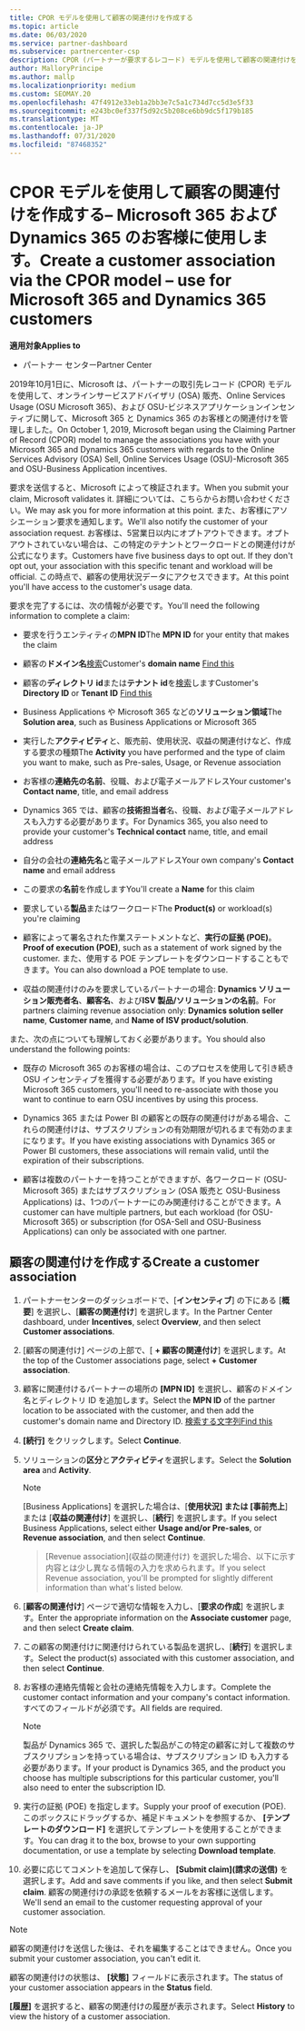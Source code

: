 ```yaml
---
title: CPOR モデルを使用して顧客の関連付けを作成する
ms.topic: article
ms.date: 06/03/2020
ms.service: partner-dashboard
ms.subservice: partnercenter-csp
description: CPOR (パートナーが要求するレコード) モデルを使用して顧客の関連付けを作成します。 Microsoft 365 と Dynamics 365 の顧客の売上、使用状況、& インセンティブを管理するのに役立ちます。
author: MalloryPrincipe
ms.author: mallp
ms.localizationpriority: medium
ms.custom: SEOMAY.20
ms.openlocfilehash: 47f4912e33eb1a2bb3e7c5a1c734d7cc5d3e5f33
ms.sourcegitcommit: e243bc0ef337f5d92c5b208ce6bb9dc5f179b185
ms.translationtype: MT
ms.contentlocale: ja-JP
ms.lasthandoff: 07/31/2020
ms.locfileid: "87468352"
---
```

# <a name="create-a-customer-association-via-the-cpor-model--use-for-microsoft-365-and-dynamics-365-customers"></a><span data-ttu-id="4f2d6-104">CPOR モデルを使用して顧客の関連付けを作成する– Microsoft 365 および Dynamics 365 のお客様に使用します。</span><span class="sxs-lookup"><span data-stu-id="4f2d6-104">Create a customer association via the CPOR model – use for Microsoft 365 and Dynamics 365 customers</span></span>

<span data-ttu-id="4f2d6-105">**適用対象**</span><span class="sxs-lookup"><span data-stu-id="4f2d6-105">**Applies to**</span></span>

- <span data-ttu-id="4f2d6-106">パートナー センター</span><span class="sxs-lookup"><span data-stu-id="4f2d6-106">Partner Center</span></span>

<span data-ttu-id="4f2d6-107">2019年10月1日に、Microsoft は、パートナーの取引先レコード (CPOR) モデルを使用して、オンラインサービスアドバイザリ (OSA) 販売、Online Services Usage (OSU Microsoft 365)、および OSU-ビジネスアプリケーションインセンティブに関して、Microsoft 365 と Dynamics 365 のお客様との関連付けを管理しました。</span><span class="sxs-lookup"><span data-stu-id="4f2d6-107">On October 1, 2019, Microsoft began using the Claiming Partner of Record (CPOR) model to manage the associations you have with your Microsoft 365 and Dynamics 365 customers with regards to the Online Services Advisory (OSA) Sell, Online Services Usage (OSU)-Microsoft 365 and OSU-Business Application incentives.</span></span>

<span data-ttu-id="4f2d6-108">要求を送信すると、Microsoft によって検証されます。</span><span class="sxs-lookup"><span data-stu-id="4f2d6-108">When you submit your claim, Microsoft validates it.</span></span> <span data-ttu-id="4f2d6-109">詳細については、こちらからお問い合わせください。</span><span class="sxs-lookup"><span data-stu-id="4f2d6-109">We may ask you for more information at this point.</span></span> <span data-ttu-id="4f2d6-110">また、お客様にアソシエーション要求を通知します。</span><span class="sxs-lookup"><span data-stu-id="4f2d6-110">We'll also notify the customer of your association request.</span></span> <span data-ttu-id="4f2d6-111">お客様は、5営業日以内にオプトアウトできます。オプトアウトされていない場合は、この特定のテナントとワークロードとの関連付けが公式になります。</span><span class="sxs-lookup"><span data-stu-id="4f2d6-111">Customers have five business days to opt out. If they don't opt out, your association with this specific tenant and workload will be official.</span></span> <span data-ttu-id="4f2d6-112">この時点で、顧客の使用状況データにアクセスできます。</span><span class="sxs-lookup"><span data-stu-id="4f2d6-112">At this point you'll have access to the customer's usage data.</span></span> 

<span data-ttu-id="4f2d6-113">要求を完了するには、次の情報が必要です。</span><span class="sxs-lookup"><span data-stu-id="4f2d6-113">You'll need the following information to complete a claim:</span></span>

- <span data-ttu-id="4f2d6-114">要求を行うエンティティの**MPN ID**</span><span class="sxs-lookup"><span data-stu-id="4f2d6-114">The **MPN ID** for your entity that makes the claim</span></span>

- <span data-ttu-id="4f2d6-115">顧客の**ドメイン名**[検索](find-domain-name.md)</span><span class="sxs-lookup"><span data-stu-id="4f2d6-115">Customer's **domain name** [Find this](find-domain-name.md)</span></span>

- <span data-ttu-id="4f2d6-116">顧客の**ディレクトリ id**または**テナント id**を[検索](find-domain-name.md)します</span><span class="sxs-lookup"><span data-stu-id="4f2d6-116">Customer's **Directory ID** or **Tenant ID** [Find this](find-domain-name.md)</span></span>

- <span data-ttu-id="4f2d6-117">Business Applications や Microsoft 365 などの**ソリューション領域**</span><span class="sxs-lookup"><span data-stu-id="4f2d6-117">The **Solution area**, such as Business Applications or Microsoft 365</span></span>

- <span data-ttu-id="4f2d6-118">実行した**アクティビティ**と、販売前、使用状況、収益の関連付けなど、作成する要求の種類</span><span class="sxs-lookup"><span data-stu-id="4f2d6-118">The **Activity** you have performed and the type of claim you want to make, such as Pre-sales, Usage, or Revenue association</span></span>

- <span data-ttu-id="4f2d6-119">お客様の**連絡先の名前**、役職、および電子メールアドレス</span><span class="sxs-lookup"><span data-stu-id="4f2d6-119">Your customer's **Contact name**, title, and email address</span></span>

- <span data-ttu-id="4f2d6-120">Dynamics 365 では、顧客の**技術担当者**名、役職、および電子メールアドレスも入力する必要があります。</span><span class="sxs-lookup"><span data-stu-id="4f2d6-120">For Dynamics 365, you also need to provide your customer's **Technical contact** name, title, and email address</span></span>

- <span data-ttu-id="4f2d6-121">自分の会社の**連絡先名**と電子メールアドレス</span><span class="sxs-lookup"><span data-stu-id="4f2d6-121">Your own company's **Contact name** and email address</span></span>

- <span data-ttu-id="4f2d6-122">この要求の**名前**を作成します</span><span class="sxs-lookup"><span data-stu-id="4f2d6-122">You'll create a **Name** for this claim</span></span>

- <span data-ttu-id="4f2d6-123">要求している**製品**またはワークロード</span><span class="sxs-lookup"><span data-stu-id="4f2d6-123">The **Product(s)** or workload(s) you're claiming</span></span>

- <span data-ttu-id="4f2d6-124">顧客によって署名された作業ステートメントなど、**実行の証拠 (POE)**。</span><span class="sxs-lookup"><span data-stu-id="4f2d6-124">**Proof of execution (POE)**, such as a statement of work signed by the customer.</span></span> <span data-ttu-id="4f2d6-125">また、使用する POE テンプレートをダウンロードすることもできます。</span><span class="sxs-lookup"><span data-stu-id="4f2d6-125">You can also download a POE template to use.</span></span>

- <span data-ttu-id="4f2d6-126">収益の関連付けのみを要求しているパートナーの場合: **Dynamics ソリューション販売者名**、**顧客名**、および**ISV 製品/ソリューションの名前**。</span><span class="sxs-lookup"><span data-stu-id="4f2d6-126">For partners claiming revenue association only: **Dynamics solution seller name**, **Customer name**, and **Name of ISV product/solution**.</span></span> 

<span data-ttu-id="4f2d6-127">また、次の点についても理解しておく必要があります。</span><span class="sxs-lookup"><span data-stu-id="4f2d6-127">You should also understand the following points:</span></span>

- <span data-ttu-id="4f2d6-128">既存の Microsoft 365 のお客様の場合は、このプロセスを使用して引き続き OSU インセンティブを獲得する必要があります。</span><span class="sxs-lookup"><span data-stu-id="4f2d6-128">If you have existing Microsoft 365 customers, you'll need to re-associate with those you want to continue to earn OSU incentives by using this process.</span></span>

- <span data-ttu-id="4f2d6-129">Dynamics 365 または Power BI の顧客との既存の関連付けがある場合、これらの関連付けは、サブスクリプションの有効期限が切れるまで有効のままになります。</span><span class="sxs-lookup"><span data-stu-id="4f2d6-129">If you have existing associations with Dynamics 365 or Power BI customers, these associations will remain valid, until the expiration of their subscriptions.</span></span>

- <span data-ttu-id="4f2d6-130">顧客は複数のパートナーを持つことができますが、各ワークロード (OSU-Microsoft 365) またはサブスクリプション (OSA 販売と OSU-Business Applications) は、1つのパートナーにのみ関連付けることができます。</span><span class="sxs-lookup"><span data-stu-id="4f2d6-130">A customer can have multiple partners, but each workload (for OSU-Microsoft 365) or subscription (for OSA-Sell and OSU-Business Applications) can only be associated with one partner.</span></span>

## <a name="create-a-customer-association"></a><span data-ttu-id="4f2d6-131">顧客の関連付けを作成する</span><span class="sxs-lookup"><span data-stu-id="4f2d6-131">Create a customer association</span></span>

1. <span data-ttu-id="4f2d6-132">パートナーセンターのダッシュボードで、[**インセンティブ**] の下にある [**概要**] を選択し、[**顧客の関連付け**] を選択します。</span><span class="sxs-lookup"><span data-stu-id="4f2d6-132">In the Partner Center dashboard, under **Incentives**, select **Overview**, and then select **Customer associations**.</span></span> 

2. <span data-ttu-id="4f2d6-133">[顧客の関連付け] ページの上部で、[ **+ 顧客の関連付け**] を選択します。</span><span class="sxs-lookup"><span data-stu-id="4f2d6-133">At the top of the Customer associations page, select **+ Customer association**.</span></span>

3. <span data-ttu-id="4f2d6-134">顧客に関連付けるパートナーの場所の **[MPN ID]** を選択し、顧客のドメイン名とディレクトリ ID を追加します。</span><span class="sxs-lookup"><span data-stu-id="4f2d6-134">Select the **MPN ID** of the partner location to be associated with the customer, and then add the customer's domain name and Directory ID.</span></span> [<span data-ttu-id="4f2d6-135">検索する文字列</span><span class="sxs-lookup"><span data-stu-id="4f2d6-135">Find this</span></span>](find-domain-name.md)

4. <span data-ttu-id="4f2d6-136">**[続行]** をクリックします。</span><span class="sxs-lookup"><span data-stu-id="4f2d6-136">Select **Continue**.</span></span>

5. <span data-ttu-id="4f2d6-137">ソリューションの**区分**と**アクティビティ**を選択します。</span><span class="sxs-lookup"><span data-stu-id="4f2d6-137">Select the **Solution area** and **Activity**.</span></span> 

   >[!Note]
   >
   ><span data-ttu-id="4f2d6-138">[Business Applications] を選択した場合は、[**使用状況] または [事前売上**] または [**収益の関連付け**] を選択し、[**続行**] を選択します。</span><span class="sxs-lookup"><span data-stu-id="4f2d6-138">If you select Business Applications, select either **Usage and/or Pre-sales**, or **Revenue association**, and then select **Continue**.</span></span> 

   ><span data-ttu-id="4f2d6-139">[Revenue association]\(収益の関連付け\) を選択した場合、以下に示す内容とは少し異なる情報の入力を求められます。</span><span class="sxs-lookup"><span data-stu-id="4f2d6-139">If you select Revenue association, you'll be prompted for slightly different information than what's listed below.</span></span>

6. <span data-ttu-id="4f2d6-140">[**顧客の関連付け**] ページで適切な情報を入力し、[**要求の作成**] を選択します。</span><span class="sxs-lookup"><span data-stu-id="4f2d6-140">Enter the appropriate information on the **Associate customer** page, and then select **Create claim**.</span></span>

7. <span data-ttu-id="4f2d6-141">この顧客の関連付けに関連付けられている製品を選択し、[**続行**] を選択します。</span><span class="sxs-lookup"><span data-stu-id="4f2d6-141">Select the product(s) associated with this customer association, and then select **Continue**.</span></span>

8. <span data-ttu-id="4f2d6-142">お客様の連絡先情報と会社の連絡先情報を入力します。</span><span class="sxs-lookup"><span data-stu-id="4f2d6-142">Complete the customer contact information and your company's contact information.</span></span> <span data-ttu-id="4f2d6-143">すべてのフィールドが必須です。</span><span class="sxs-lookup"><span data-stu-id="4f2d6-143">All fields are required.</span></span> 

   >[!NOTE]
   ><span data-ttu-id="4f2d6-144">製品が Dynamics 365 で、選択した製品がこの特定の顧客に対して複数のサブスクリプションを持っている場合は、サブスクリプション ID も入力する必要があります。</span><span class="sxs-lookup"><span data-stu-id="4f2d6-144">If your product is Dynamics 365, and the product you choose has multiple subscriptions for this particular customer, you'll also need to enter the subscription ID.</span></span>

9. <span data-ttu-id="4f2d6-145">実行の証拠 (POE) を指定します。</span><span class="sxs-lookup"><span data-stu-id="4f2d6-145">Supply your proof of execution (POE).</span></span> <span data-ttu-id="4f2d6-146">このボックスにドラッグするか、補足ドキュメントを参照するか、 **[テンプレートのダウンロード]** を選択してテンプレートを使用することができます。</span><span class="sxs-lookup"><span data-stu-id="4f2d6-146">You can drag it to the box, browse to your own supporting documentation, or use a template by selecting **Download template**.</span></span> 

10. <span data-ttu-id="4f2d6-147">必要に応じてコメントを追加して保存し、 **[Submit claim]\(請求の送信\)** を選択します。</span><span class="sxs-lookup"><span data-stu-id="4f2d6-147">Add and save comments if you like, and then select **Submit claim**.</span></span> <span data-ttu-id="4f2d6-148">顧客の関連付けの承認を依頼するメールをお客様に送信します。</span><span class="sxs-lookup"><span data-stu-id="4f2d6-148">We'll send an email to the customer requesting approval of your customer association.</span></span>

   >[!NOTE]
   ><span data-ttu-id="4f2d6-149">顧客の関連付けを送信した後は、それを編集することはできません。</span><span class="sxs-lookup"><span data-stu-id="4f2d6-149">Once you submit your customer association, you can't edit it.</span></span>

<span data-ttu-id="4f2d6-150">顧客の関連付けの状態は、 **[状態]** フィールドに表示されます。</span><span class="sxs-lookup"><span data-stu-id="4f2d6-150">The status of your customer association appears in the **Status** field.</span></span>

<span data-ttu-id="4f2d6-151">**[履歴]** を選択すると、顧客の関連付けの履歴が表示されます。</span><span class="sxs-lookup"><span data-stu-id="4f2d6-151">Select **History** to view the history of a customer association.</span></span>
